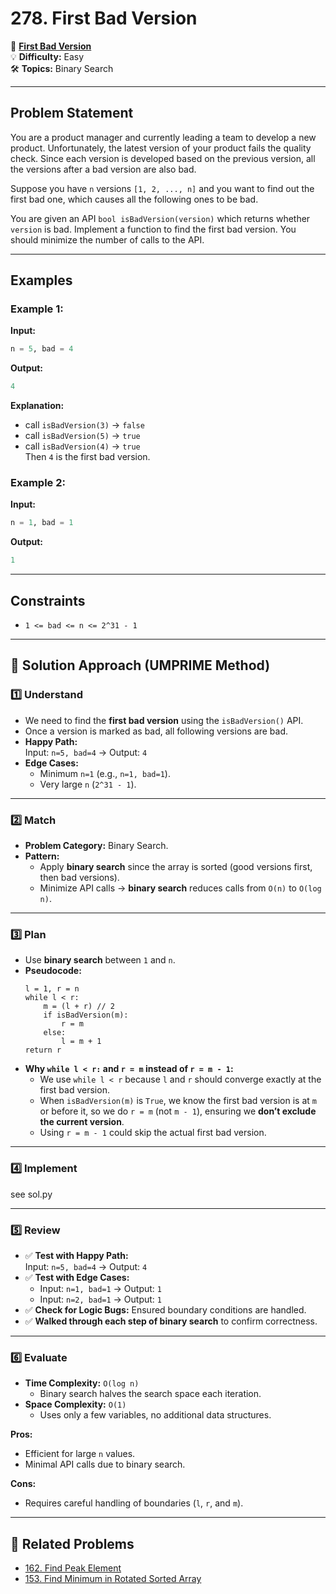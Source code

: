 # 278. First Bad Version

🔗 **[First Bad Version](https://leetcode.com/problems/first-bad-version/)**  
💡 **Difficulty:** Easy  
🛠 **Topics:** Binary Search  

---

## Problem Statement

You are a product manager and currently leading a team to develop a new product. Unfortunately, the latest version of your product fails the quality check. Since each version is developed based on the previous version, all the versions after a bad version are also bad.

Suppose you have `n` versions `[1, 2, ..., n]` and you want to find out the first bad one, which causes all the following ones to be bad.

You are given an API `bool isBadVersion(version)` which returns whether `version` is bad. Implement a function to find the first bad version. You should minimize the number of calls to the API.

---

## Examples

### Example 1:
**Input:**  
```python
n = 5, bad = 4
```
**Output:**  
```python
4
```
**Explanation:**  
- call `isBadVersion(3)` → `false`  
- call `isBadVersion(5)` → `true`  
- call `isBadVersion(4)` → `true`  
Then `4` is the first bad version.

### Example 2:
**Input:**  
```python
n = 1, bad = 1
```
**Output:**  
```python
1
```

---

## Constraints
- `1 <= bad <= n <= 2^31 - 1`

---

## 🚀 Solution Approach (UMPRIME Method)

### 1️⃣ Understand
- We need to find the **first bad version** using the `isBadVersion()` API.
- Once a version is marked as bad, all following versions are bad.
- **Happy Path:**  
  Input: `n=5, bad=4` → Output: `4`
- **Edge Cases:**  
  - Minimum `n=1` (e.g., `n=1, bad=1`).
  - Very large `n` (`2^31 - 1`).

---

### 2️⃣ Match
- **Problem Category:** Binary Search.
- **Pattern:**  
  - Apply **binary search** since the array is sorted (good versions first, then bad versions).
  - Minimize API calls → **binary search** reduces calls from `O(n)` to `O(log n)`.

---

### 3️⃣ Plan
- Use **binary search** between `1` and `n`.
- **Pseudocode:**  
  ```
  l = 1, r = n
  while l < r:
      m = (l + r) // 2
      if isBadVersion(m):
          r = m
      else:
          l = m + 1
  return r
  ```
- **Why `while l < r:` and `r = m` instead of `r = m - 1`:**  
  - We use `while l < r` because `l` and `r` should converge exactly at the first bad version.  
  - When `isBadVersion(m)` is `True`, we know the first bad version is at `m` or before it, so we do `r = m` (not `m - 1`), ensuring we **don’t exclude the current version**.  
  - Using `r = m - 1` could skip the actual first bad version.

---

### 4️⃣ Implement
see sol.py

---

### 5️⃣ Review
- ✅ **Test with Happy Path:**  
  Input: `n=5, bad=4` → Output: `4`  
- ✅ **Test with Edge Cases:**  
  - Input: `n=1, bad=1` → Output: `1`  
  - Input: `n=2, bad=1` → Output: `1`  
- ✅ **Check for Logic Bugs:** Ensured boundary conditions are handled.
- ✅ **Walked through each step of binary search** to confirm correctness.

---

### 6️⃣ Evaluate
- **Time Complexity:** `O(log n)`  
  - Binary search halves the search space each iteration.
- **Space Complexity:** `O(1)`  
  - Uses only a few variables, no additional data structures.

**Pros:**  
- Efficient for large `n` values.  
- Minimal API calls due to binary search.

**Cons:**  
- Requires careful handling of boundaries (`l`, `r`, and `m`).

---

## 📝 Related Problems
- [162. Find Peak Element](https://leetcode.com/problems/find-peak-element/)  
- [153. Find Minimum in Rotated Sorted Array](https://leetcode.com/problems/find-minimum-in-rotated-sorted-array/)

